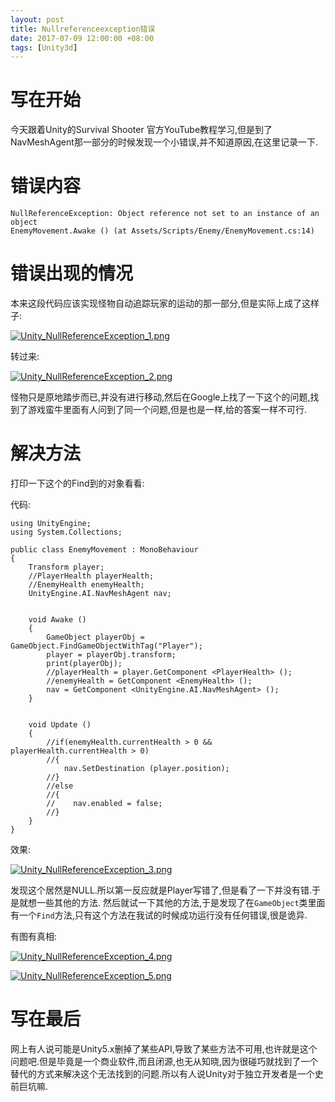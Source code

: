 ```yaml
---
layout: post
title: Nullreferenceexception错误
date: 2017-07-09 12:00:00 +08:00
tags: [Unity3d]
---
```


# 写在开始
今天跟着Unity的Survival Shooter 官方YouTube教程学习,但是到了NavMeshAgent那一部分的时候发现一个小错误,并不知道原因,在这里记录一下.
# 错误内容
```
NullReferenceException: Object reference not set to an instance of an object
EnemyMovement.Awake () (at Assets/Scripts/Enemy/EnemyMovement.cs:14)
```
# 错误出现的情况
本来这段代码应该实现怪物自动追踪玩家的运动的那一部分,但是实际上成了这样子:

[![Unity_NullReferenceException_1.png](https://i.loli.net/2018/12/04/5c05e6868b9b6.png)](https://i.loli.net/2018/12/04/5c05e6868b9b6.png)

转过来:

[![Unity_NullReferenceException_2.png](https://i.loli.net/2018/12/04/5c05e6872c1da.png)](https://i.loli.net/2018/12/04/5c05e6872c1da.png)

怪物只是原地踏步而已,并没有进行移动,然后在Google上找了一下这个的问题,找到了游戏蛮牛里面有人问到了同一个问题,但是也是一样,给的答案一样不可行.
# 解决方法
打印一下这个的Find到的对象看看:

代码:
```
using UnityEngine;
using System.Collections;

public class EnemyMovement : MonoBehaviour
{
    Transform player;
    //PlayerHealth playerHealth;
    //EnemyHealth enemyHealth;
    UnityEngine.AI.NavMeshAgent nav;


    void Awake ()
    {
        GameObject playerObj = GameObject.FindGameObjectWithTag("Player");
        player = playerObj.transform;
        print(playerObj);
        //playerHealth = player.GetComponent <PlayerHealth> ();
        //enemyHealth = GetComponent <EnemyHealth> ();
        nav = GetComponent <UnityEngine.AI.NavMeshAgent> ();
    }


    void Update ()
    {
        //if(enemyHealth.currentHealth > 0 && playerHealth.currentHealth > 0)
        //{
            nav.SetDestination (player.position);
        //}
        //else
        //{
        //    nav.enabled = false;
        //}
    }
}
```
效果:

[![Unity_NullReferenceException_3.png](https://i.loli.net/2018/12/04/5c05e687843ff.png)](https://i.loli.net/2018/12/04/5c05e687843ff.png)

发现这个居然是NULL.所以第一反应就是Player写错了,但是看了一下并没有错.于是就想一些其他的方法.
然后就试一下其他的方法,于是发现了在`GameObject`类里面有一个`Find`方法,只有这个方法在我试的时候成功运行没有任何错误,很是诡异.

有图有真相:

[![Unity_NullReferenceException_4.png](https://i.loli.net/2018/12/04/5c05e687e7686.png)](https://i.loli.net/2018/12/04/5c05e687e7686.png)

[![Unity_NullReferenceException_5.png](https://i.loli.net/2018/12/04/5c05e6882c8ec.png)](https://i.loli.net/2018/12/04/5c05e6882c8ec.png)

# 写在最后
网上有人说可能是Unity5.x删掉了某些API,导致了某些方法不可用,也许就是这个问题吧.但是毕竟是一个商业软件,而且闭源,也无从知晓,因为很碰巧就找到了一个替代的方式来解决这个无法找到的问题.所以有人说Unity对于独立开发者是一个史前巨坑嘛.

